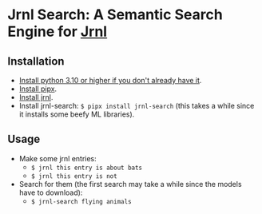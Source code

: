 # Jrnl Search: A Semantic Search Engine for [Jrnl](https://jrnl.sh/)

## Installation

- [Install python 3.10 or higher if you don't already have it](https://wiki.python.org/moin/BeginnersGuide/Download).
- [Install pipx](https://pipx.pypa.io/stable/installation/).
- [Install jrnl](https://jrnl.sh/en/stable/installation/).
- Install jrnl-search: `$ pipx install jrnl-search` (this takes a while since it installs some beefy ML libraries).

## Usage

- Make some jrnl entries:
  - `$ jrnl this entry is about bats`
  - `$ jrnl this entry is not`
- Search for them (the first search may take a while since the models have to download):
  - `$ jrnl-search flying animals`
